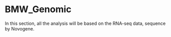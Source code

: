 # BMW_Genomic


In this section, all the analysis will be based on the RNA-seq data, sequence by Novogene.


